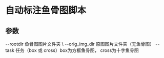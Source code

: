 # 自动标注鱼骨图脚本
## 参数
--rootdir 鱼骨图图片文件夹 \\
--orig_img_dir 原图图片文件夹（无鱼骨图）
--task 任务（box 或 cross）box为方框鱼骨图， cross为十字鱼骨图
